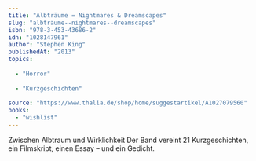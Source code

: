 ```yaml
---
title: "Albträume = Nightmares & Dreamscapes"
slug: "albträume--nightmares--dreamscapes"
isbn: "978-3-453-43686-2"
idn: "1028147961"
author: "Stephen King"
publishedAt: "2013"
topics:
  
  - "Horror"
    
  - "Kurzgeschichten"
    
source: "https://www.thalia.de/shop/home/suggestartikel/A1027079560"
books: 
  - "wishlist"
---
```

Zwischen Albtraum und Wirklichkeit Der Band vereint 21 Kurzgeschichten, ein 
Filmskript, einen Essay – und ein Gedicht.